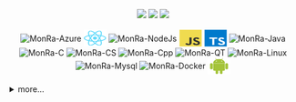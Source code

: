 <!--Hello
<h2><img src="https://emojis.slackmojis.com/emojis/images/1531849430/4246/blob-sunglasses.gif?1531849430" width="30"/> Hi 👋 , I'm MonRá! <img src="https://media.giphy.com/media/12oufCB0MyZ1Go/giphy.gif" width="50"></h2>
-->

<div>
  </p>
  <div align="center">
   <a href="https://www.facebook.com/ramon.chaib" target="_blank"><img src="https://img.shields.io/badge/-Facebook-%230077B5?style=for-the-badge&logo=facebook&logoColor=white" target="_blank"></a> 
  <a href="https://www.instagram.com/monrapps/" target="_blank"><img src="https://img.shields.io/badge/-Instagram-%23E4405F?style=for-the-badge&logo=instagram&logoColor=white" target="_blank"></a>
  <a href="https://www.linkedin.com/in/ramon-chaib-27007635/" target="_blank"><img src="https://img.shields.io/badge/-LinkedIn-%230077B5?style=for-the-badge&logo=linkedin&logoColor=white" target="_blank"></a>   
</div>
  
 <div style="display: inline_block" align="center"><br>
  <img align="center" alt="MonRa-Azure" height="30" width="40" src="https://cdn.jsdelivr.net/gh/devicons/devicon/icons/azure/azure-original.svg">
  <img align="center" alt="MonRa-React" height="30" width="40" src="https://raw.githubusercontent.com/devicons/devicon/master/icons/react/react-original.svg">
  <img align="center" alt="MonRa-NodeJs" height="30" width="40" src="https://cdn.jsdelivr.net/gh/devicons/devicon/icons/nodejs/nodejs-original.svg">
  <img align="center" alt="MonRa-Js" height="30" width="40" src="https://raw.githubusercontent.com/devicons/devicon/master/icons/javascript/javascript-original.svg">     <img align="center" alt="MonRa-Ts" height="30" width="40" src="https://raw.githubusercontent.com/devicons/devicon/master/icons/typescript/typescript-original.svg">
  <img align="center" alt="MonRa-Java" height="30" width="40" src="https://cdn.jsdelivr.net/gh/devicons/devicon/icons/java/java-original.svg">
  <img align="center" alt="MonRa-C" height="30" width="40" src="https://cdn.jsdelivr.net/gh/devicons/devicon/icons/c/c-original.svg">
  <img align="center" alt="MonRa-CS" height="30" width="40" src="https://cdn.jsdelivr.net/gh/devicons/devicon/icons/csharp/csharp-original.svg">
  <img align="center" alt="MonRa-Cpp" height="30" width="40" src="https://cdn.jsdelivr.net/gh/devicons/devicon/icons/cplusplus/cplusplus-original.svg">
  <img align="center" alt="MonRa-QT" height="30" width="40" src="https://cdn.jsdelivr.net/gh/devicons/devicon/icons/qt/qt-original.svg">
  <img align="center" alt="MonRa-Linux" height="30" width="40" src="https://cdn.jsdelivr.net/gh/devicons/devicon/icons/linux/linux-original.svg">
  <img align="center" alt="MonRa-Mysql" height="30" width="40" src="https://cdn.jsdelivr.net/gh/devicons/devicon/icons/mysql/mysql-original.svg">
  <img align="center" alt="MonRa-Docker" height="30" width="40" src="https://cdn.jsdelivr.net/gh/devicons/devicon/icons/docker/docker-original.svg">  
  <img align="center" alt="MonRa-Android" height="30" width="40" src="https://github.com/devicons/devicon/blob/master/icons/android/android-original.svg">
  
</div>
</a>

</br>
<!--
[![github activity graph](https://activity-graph.herokuapp.com/graph?username=monrapps&theme=chartreuse-dark)](https://github.com/monrapps/)
-->
<div>
<details>
      <summary>more...</summary>
      
<!--
### <img src="https://media.giphy.com/media/VgCDAzcKvsR6OM0uWg/giphy.gif" width="50"> A little more about me...  

```javascript
const monra = {
    pronouns: "He" | "Him",
    code: ["any"],
    askMeAbout: ["any"],
    technologies: {
        backEnd: {
            js: ["any"],
        },
        mobileApp: {
            native: ["Android Development"]
        },
        devOps: ["AWS", "Docker🐳", "Route53", "Nginx"],
        databases: ["mongo", "MySql", "sqlite"],
        misc: ["Firebase", "Socket.IO", "selenium", "open-cv", "php", "SuiteApp"]
    },
    architecture: ["Serverless Architecture", "Progressive web applications", "Single page applications"],
    currentFocus: "Building Robots to ease opertations",
    funFact: "There are two ways to write error-free programs; only the third one works"
};
```
-->

---
<!--START_SECTION:waka-->
![Code Time](http://img.shields.io/badge/Code%20Time-1%2C214%20hrs%2056%20mins-blue)

![Profile Views](http://img.shields.io/badge/Profile%20Views-0-blue)

![Lines of code](https://img.shields.io/badge/From%20Hello%20World%20I%27ve%20Written-3.3%20million%20lines%20of%20code-blue)

**🐱 My GitHub Data** 

> 📦 66.8 kB Used in GitHub's Storage 
 > 
> 🏆 2,535 Contributions in the Year 2025
 > 
> 🚫 Not Opted to Hire
 > 
> 📜 24 Public Repositories 
 > 
> 🔑 20 Private Repositories 
 > 
**I'm an Early 🐤** 

```text
🌞 Morning                9315 commits        ████████░░░░░░░░░░░░░░░░░   32.94 % 
🌆 Daytime                12075 commits       ███████████░░░░░░░░░░░░░░   42.70 % 
🌃 Evening                4230 commits        ████░░░░░░░░░░░░░░░░░░░░░   14.96 % 
🌙 Night                  2657 commits        ██░░░░░░░░░░░░░░░░░░░░░░░   09.40 % 
```
📅 **I'm Most Productive on Thursday** 

```text
Monday                   5189 commits        █████░░░░░░░░░░░░░░░░░░░░   18.35 % 
Tuesday                  5174 commits        █████░░░░░░░░░░░░░░░░░░░░   18.30 % 
Wednesday                5320 commits        █████░░░░░░░░░░░░░░░░░░░░   18.81 % 
Thursday                 6116 commits        █████░░░░░░░░░░░░░░░░░░░░   21.63 % 
Friday                   4020 commits        ████░░░░░░░░░░░░░░░░░░░░░   14.22 % 
Saturday                 1383 commits        █░░░░░░░░░░░░░░░░░░░░░░░░   04.89 % 
Sunday                   1075 commits        █░░░░░░░░░░░░░░░░░░░░░░░░   03.80 % 
```


📊 **This Week I Spent My Time On** 

```text
🕑︎ Time Zone: America/Sao_Paulo

💬 Programming Languages: 
Other                    12 hrs 56 mins      ███████████████░░░░░░░░░░   61.89 % 
C                        2 hrs 3 mins        ██░░░░░░░░░░░░░░░░░░░░░░░   09.87 % 
Markdown                 1 hr 31 mins        ██░░░░░░░░░░░░░░░░░░░░░░░   07.26 % 
Bash                     1 hr 13 mins        █░░░░░░░░░░░░░░░░░░░░░░░░   05.85 % 
Makefile                 1 hr 6 mins         █░░░░░░░░░░░░░░░░░░░░░░░░   05.34 % 

🔥 Editors: 
VS Code                  20 hrs 55 mins      █████████████████████████   100.00 % 

🐱‍💻 Projects: 
gww-v6i                  15 hrs 39 mins      ███████████████████░░░░░░   74.87 % 
Markdown                 1 hr 42 mins        ██░░░░░░░░░░░░░░░░░░░░░░░   08.16 % 
gww-v6i_jiga             1 hr 12 mins        █░░░░░░░░░░░░░░░░░░░░░░░░   05.79 % 
nlm-gww-watcher          32 mins             █░░░░░░░░░░░░░░░░░░░░░░░░   02.56 % 
kernel                   30 mins             █░░░░░░░░░░░░░░░░░░░░░░░░   02.40 % 

💻 Operating System: 
WSL                      19 hrs 12 mins      ███████████████████████░░   91.82 % 
Windows                  1 hr 42 mins        ██░░░░░░░░░░░░░░░░░░░░░░░   08.18 % 
```

**I Mostly Code in C++** 

```text
C                        15 repos            ████░░░░░░░░░░░░░░░░░░░░░   17.24 % 
JavaScript               9 repos             ███░░░░░░░░░░░░░░░░░░░░░░   10.34 % 
Python                   9 repos             ███░░░░░░░░░░░░░░░░░░░░░░   10.34 % 
Shell                    6 repos             ██░░░░░░░░░░░░░░░░░░░░░░░   06.90 % 
HTML                     6 repos             ██░░░░░░░░░░░░░░░░░░░░░░░   06.90 % 
```



**Timeline**

![Lines of Code chart](https://raw.githubusercontent.com/monrapps/monrapps/master/assets/bar_graph.png)


 Last Updated on 25/06/2025 13:31:28 UTC
<!--END_SECTION:waka-->
